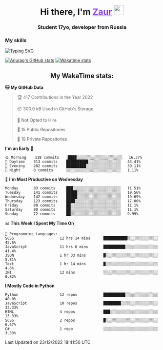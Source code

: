 <h1 align="center">
    Hi there, I'm 
    <a href="https://t.me/skyguy" target="_blank" style="color: #8C43EA">Zaur</a>
    <img src="https://github.com/blackcater/blackcater/raw/main/images/Hi.gif" height="32">
</h1>

<h3 align="center">
    Student 17yo, developer from Russia
</h3>  

### **My skills**
[![Typing SVG](https://readme-typing-svg.herokuapp.com?font=Oxanium&duration=3000&pause=1500&color=8C43EA&height=30&lines=Python:+FastAPI,+Flask,+Aiogram,+Telethon;SQL:+PostgreSQL,+SQLite;Javascript:+React.js;HTML,+CSS+(SCSS))](https://git.io/typing-svg)

[![Anurag's GitHub stats](https://github-readme-stats.vercel.app/api?username=mrskyguy&hide_title=true&count_private=true&show_icons=true&title_color=8C43EA&icon_color=BE57EA&bg_color=30,191919,341b56&text_color=B1B1B1&border_radius=10&hide_border=true)](https://github.com/anuraghazra/github-readme-stats)
[![Wakatime stats](https://github-readme-stats.vercel.app/api/wakatime?username=skyguy&hide_title=true&show_icons=true&title_color=8C43EA&icon_color=BE57EA&bg_color=30,191919,341b56&text_color=B1B1B1&border_radius=10&hide_border=true)](https://github.com/anuraghazra/github-readme-stats)


<h2 align="center"> My WakaTime stats: </h2>

<!--START_SECTION:waka-->
**🐱 My GitHub Data** 

> 🏆 417 Contributions in the Year 2022
 > 
> 📦 300.0 kB Used in GitHub's Storage 
 > 
> 🚫 Not Opted to Hire
 > 
> 📜 15 Public Repositories 
 > 
> 🔑 19 Private Repositories  
 > 
**I'm an Early 🐤** 

```text
🌞 Morning    118 commits    ████░░░░░░░░░░░░░░░░░░░░░   16.37% 
🌆 Daytime    313 commits    ██████████░░░░░░░░░░░░░░░   43.41% 
🌃 Evening    282 commits    █████████░░░░░░░░░░░░░░░░   39.11% 
🌙 Night      8 commits      ░░░░░░░░░░░░░░░░░░░░░░░░░   1.11%

```
📅 **I'm Most Productive on Wednesday** 

```text
Monday       83 commits     ███░░░░░░░░░░░░░░░░░░░░░░   11.51% 
Tuesday      141 commits    █████░░░░░░░░░░░░░░░░░░░░   19.56% 
Wednesday    142 commits    █████░░░░░░░░░░░░░░░░░░░░   19.69% 
Thursday     123 commits    ████░░░░░░░░░░░░░░░░░░░░░   17.06% 
Friday       80 commits     ██░░░░░░░░░░░░░░░░░░░░░░░   11.1% 
Saturday     80 commits     ██░░░░░░░░░░░░░░░░░░░░░░░   11.1% 
Sunday       72 commits     ██░░░░░░░░░░░░░░░░░░░░░░░   9.99%

```


📊 **This Week I Spent My Time On** 

```text
💬 Programming Languages: 
SCSS                     12 hrs 14 mins      ███████████░░░░░░░░░░░░░░   45.6% 
JavaScript               11 hrs 6 mins       ██████████░░░░░░░░░░░░░░░   41.4% 
JSON                     1 hr 33 mins        █░░░░░░░░░░░░░░░░░░░░░░░░   5.81% 
Text                     1 hr 14 mins        █░░░░░░░░░░░░░░░░░░░░░░░░   4.6% 
INI                      13 mins             ░░░░░░░░░░░░░░░░░░░░░░░░░   0.82%

```

**I Mostly Code in Python** 

```text
Python                   12 repos            ██████████░░░░░░░░░░░░░░░   40.0% 
JavaScript               10 repos            ████████░░░░░░░░░░░░░░░░░   33.33% 
HTML                     4 repos             ███░░░░░░░░░░░░░░░░░░░░░░   13.33% 
SCSS                     2 repos             █░░░░░░░░░░░░░░░░░░░░░░░░   6.67% 
C#                       1 repo              ░░░░░░░░░░░░░░░░░░░░░░░░░   3.33%

```



 Last Updated on 23/12/2022 18:41:50 UTC
<!--END_SECTION:waka-->
